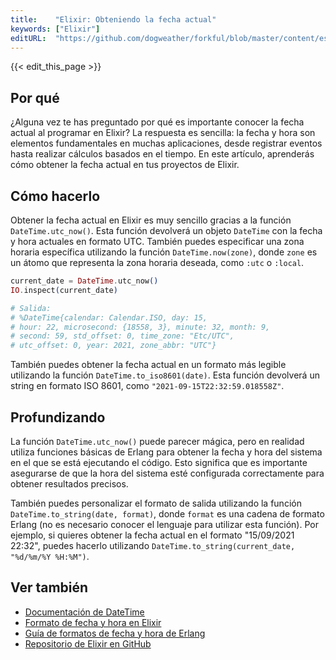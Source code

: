 ```yaml
---
title:    "Elixir: Obteniendo la fecha actual"
keywords: ["Elixir"]
editURL:  "https://github.com/dogweather/forkful/blob/master/content/es/elixir/getting-the-current-date.md"
---
```


{{< edit_this_page >}}

## Por qué

¿Alguna vez te has preguntado por qué es importante conocer la fecha actual al programar en Elixir? La respuesta es sencilla: la fecha y hora son elementos fundamentales en muchas aplicaciones, desde registrar eventos hasta realizar cálculos basados en el tiempo. En este artículo, aprenderás cómo obtener la fecha actual en tus proyectos de Elixir.

## Cómo hacerlo

Obtener la fecha actual en Elixir es muy sencillo gracias a la función `DateTime.utc_now()`. Esta función devolverá un objeto `DateTime` con la fecha y hora actuales en formato UTC. También puedes especificar una zona horaria específica utilizando la función `DateTime.now(zone)`, donde `zone` es un átomo que representa la zona horaria deseada, como `:utc` o `:local`.

```Elixir
current_date = DateTime.utc_now()
IO.inspect(current_date)

# Salida:
# %DateTime{calendar: Calendar.ISO, day: 15,
# hour: 22, microsecond: {18558, 3}, minute: 32, month: 9,
# second: 59, std_offset: 0, time_zone: "Etc/UTC",
# utc_offset: 0, year: 2021, zone_abbr: "UTC"}
```

También puedes obtener la fecha actual en un formato más legible utilizando la función `DateTime.to_iso8601(date)`. Esta función devolverá un string en formato ISO 8601, como `"2021-09-15T22:32:59.018558Z"`.

## Profundizando

La función `DateTime.utc_now()` puede parecer mágica, pero en realidad utiliza funciones básicas de Erlang para obtener la fecha y hora del sistema en el que se está ejecutando el código. Esto significa que es importante asegurarse de que la hora del sistema esté configurada correctamente para obtener resultados precisos.

También puedes personalizar el formato de salida utilizando la función `DateTime.to_string(date, format)`, donde `format` es una cadena de formato Erlang (no es necesario conocer el lenguaje para utilizar esta función). Por ejemplo, si quieres obtener la fecha actual en el formato "15/09/2021 22:32", puedes hacerlo utilizando `DateTime.to_string(current_date, "%d/%m/%Y %H:%M")`.

## Ver también

- [Documentación de DateTime](https://hexdocs.pm/elixir/DateTime.html)
- [Formato de fecha y hora en Elixir](https://elixirschool.com/es/lessons/specifics/date-time/)
- [Guía de formatos de fecha y hora de Erlang](http://erlang.org/doc/man/erlang.html#strftime-3)
- [Repositorio de Elixir en GitHub](https://github.com/elixir-lang/elixir)